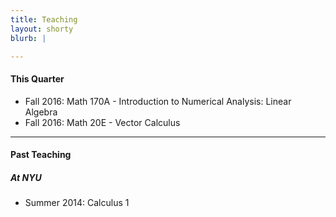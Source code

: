 ```yaml
---
title: Teaching
layout: shorty
blurb: |

---
```


#### This Quarter

  - Fall 2016: Math 170A - Introduction to Numerical Analysis: Linear Algebra
  - Fall 2016: Math 20E - Vector Calculus 


-------

#### Past Teaching

##### At NYU

  - Summer 2014: Calculus 1
